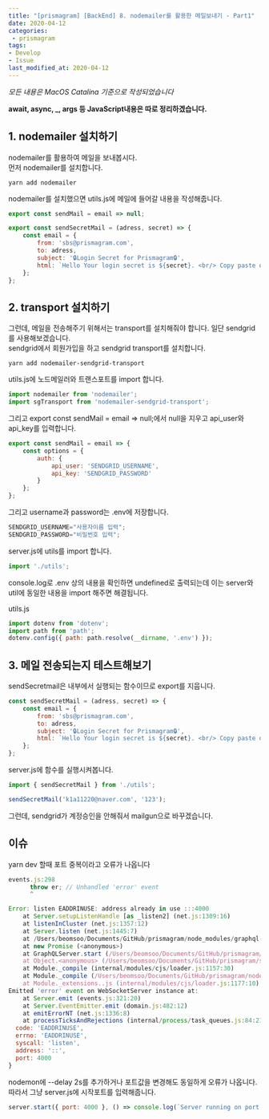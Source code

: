 ```yaml
---
title: "[prismagram] [BackEnd] 8. nodemailer를 활용한 메일보내기 - Part1"
date: 2020-04-12
categories:
 - prismagram
tags: 
- Develop
- Issue
last_modified_at: 2020-04-12
---
```


_모든 내용은 MacOS Catalina 기준으로 작성되었습니다_

**await, async, _, args 등 JavaScript내용은 따로 정리하겠습니다.**

## 1. nodemailer 설치하기

nodemailer를 활용하여 메일을 보내봅시다.  
먼저 nodemailer를 설치합니다.

~~~
yarn add nodemailer
~~~

nodemailer를 설치했으면 utils.js에 메일에 들어갈 내용을 작성해줍니다.

~~~ js
export const sendMail = email => null;

export const sendSecretMail = (adress, secret) => {
    const email = {
        from: 'sbs@prismagram.com',
        to: adress,
        subject: '🔒Login Secret for Prismagram🔒',
        html: `Hello Your login secret is ${secret}. <br/> Copy paste on the app/website to login`
    };
};
~~~

## 2. transport 설치하기

그런데, 메일을 전송해주기 위해서는 transport를 설치해줘야 합니다. 일단 sendgrid를 사용해보겠습니다.  
sendgrid에서 회원가입을 하고 sendgrid transport를 설치합니다.

~~~
yarn add nodemailer-sendgrid-transport
~~~

utils.js에 노드메일러와 트랜스포트를 import 합니다.

~~~js
import nodemailer from 'nodemailer';
import sgTransport from 'nodemailer-sendgrid-transport';
~~~

그리고 export const sendMail = email => null;에서 null을 지우고 api_user와 api_key를 입력합니다.

~~~ js
export const sendMail = email => {
    const options = {
        auth: {
            api_user: 'SENDGRID_USERNAME',
            api_key: 'SENDGRID_PASSWORD'
        }
    };
};
~~~

그리고 username과 password는 .env에 저장합니다.

~~~ js
SENDGRID_USERNAME="사용자이름 입력";
SENDGRID_PASSWORD="비밀번호 입력";
~~~

server.js에 utils를 import 합니다.

~~~ js
import './utils';
~~~

console.log로 .env 상의 내용을 확인하면 undefined로 출력되는데 이는 server와 util에 동일한 내용을 import 해주면 해결됩니다.

utils.js
~~~ js
import dotenv from 'dotenv';
import path from 'path';
dotenv.config({ path: path.resolve(__dirname, '.env') });
~~~

## 3. 메일 전송되는지 테스트해보기

sendSecretmail은 내부에서 실행되는 함수이므로 export를 지웁니다.

~~~ js
const sendSecretMail = (adress, secret) => {
    const email = {
        from: 'sbs@prismagram.com',
        to: adress,
        subject: '🔒Login Secret for Prismagram🔒',
        html: `Hello Your login secret is ${secret}. <br/> Copy paste on the app/website to login`
    };
};
~~~

server.js에 함수를 실행시켜봅니다.

~~~ js
import { sendSecretMail } from './utils';

sendSecretMail('k1a11220@naver.com', '123');
~~~

그런데, sendgrid가 계정승인을 안해줘서 mailgun으로 바꾸겠습니다.

## 이슈

yarn dev 할때 포트 중복이라고 오류가 나옵니다

~~~ js
events.js:298
      throw er; // Unhandled 'error' event
      ^

Error: listen EADDRINUSE: address already in use :::4000
    at Server.setupListenHandle [as _listen2] (net.js:1309:16)
    at listenInCluster (net.js:1357:12)
    at Server.listen (net.js:1445:7)
    at /Users/beomsoo/Documents/GitHub/prismagram/node_modules/graphql-yoga/src/index.ts:391:22
    at new Promise (<anonymous>)
    at GraphQLServer.start (/Users/beomsoo/Documents/GitHub/prismagram/node_modules/graphql-yoga/src/index.ts:389:12)
    at Object.<anonymous> (/Users/beomsoo/Documents/GitHub/prismagram/src/server.js:16:8)
    at Module._compile (internal/modules/cjs/loader.js:1157:30)
    at Module._compile (/Users/beomsoo/Documents/GitHub/prismagram/node_modules/pirates/lib/index.js:99:24)
    at Module._extensions..js (internal/modules/cjs/loader.js:1177:10)
Emitted 'error' event on WebSocketServer instance at:
    at Server.emit (events.js:321:20)
    at Server.EventEmitter.emit (domain.js:482:12)
    at emitErrorNT (net.js:1336:8)
    at processTicksAndRejections (internal/process/task_queues.js:84:21) {
  code: 'EADDRINUSE',
  errno: 'EADDRINUSE',
  syscall: 'listen',
  address: '::',
  port: 4000
}
~~~

nodemon에 --delay 2s를 추가하거나 포트값을 변경해도 동일하게 오류가 나옵니다.
따라서 그냥 server.js에 시작포트를 입력해줍니다.

~~~ js
server.start({ port: 4000 }, () => console.log(`Server running on port http://localhost:${PORT}`));
~~~
